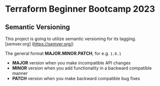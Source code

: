 # Terraform Beginner Bootcamp 2023

## Semantic Versioning
This project is going to utilize semantic versioning for its tagging.
[semver.org] (https://semver.org/)

The general format **MAJOR.MINOR.PATCH**, for e.g. `1.0.1`

- **MAJOR** version when you make incompatible API changes
- **MINOR** version when you add functionality in a backward compatible manner
- **PATCH** version when you make backward compatible bug fixes
